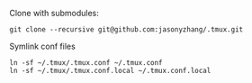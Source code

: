 Clone with submodules:

```
git clone --recursive git@github.com:jasonyzhang/.tmux.git 
```

Symlink conf files

```
ln -sf ~/.tmux/.tmux.conf ~/.tmux.conf
ln -sf ~/.tmux/.tmux.conf.local ~/.tmux.conf.local
```
